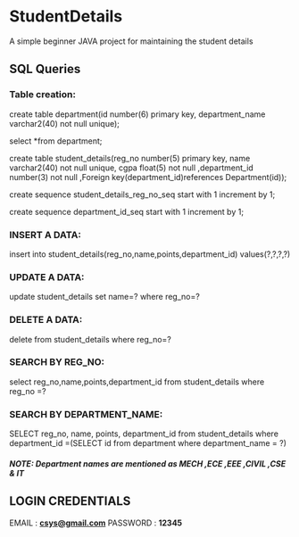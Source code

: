 # StudentDetails
A simple beginner JAVA project for maintaining the student details

## SQL Queries
### Table creation:
create table department(id number(6) primary key, department_name varchar2(40) not null unique);


select *from department;

create table student_details(reg_no number(5) primary key, name varchar2(40) not null unique, cgpa float(5) not null ,department_id number(3) not null ,Foreign key(department_id)references Department(id));

create sequence student_details_reg_no_seq
start with 1
increment by 1;

create sequence department_id_seq
start with 1
increment by 1;

### INSERT A DATA:
insert into student_details(reg_no,name,points,department_id) values(?,?,?,?)

### UPDATE A DATA:
update student_details set name=? where reg_no=?

### DELETE A DATA:
delete from student_details where reg_no=?

### SEARCH BY REG_NO:
select reg_no,name,points,department_id from student_details  where reg_no =?

### SEARCH BY DEPARTMENT_NAME:
SELECT  reg_no, name, points, department_id from student_details where department_id =(SELECT id from department where department_name = ?)

#### *******NOTE: Department names are mentioned as MECH ,ECE ,EEE ,CIVIL ,CSE & IT*******

## **LOGIN CREDENTIALS**
EMAIL    : **csys@gmail.com**
PASSWORD : **12345**
